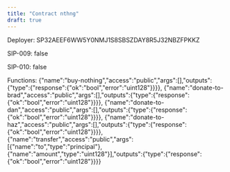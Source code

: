 ```yaml
---
title: "Contract nthng"
draft: true
---
```

Deployer: SP32AEEF6WW5Y0NMJ1S8SBSZDAY8R5J32NBZFPKKZ

SIP-009: false

SIP-010: false

Functions:
{"name":"buy-nothing","access":"public","args":[],"outputs":{"type":{"response":{"ok":"bool","error":"uint128"}}}}, {"name":"donate-to-brad","access":"public","args":[],"outputs":{"type":{"response":{"ok":"bool","error":"uint128"}}}}, {"name":"donate-to-dan","access":"public","args":[],"outputs":{"type":{"response":{"ok":"bool","error":"uint128"}}}}, {"name":"donate-to-haz","access":"public","args":[],"outputs":{"type":{"response":{"ok":"bool","error":"uint128"}}}}, {"name":"transfer","access":"public","args":[{"name":"to","type":"principal"},{"name":"amount","type":"uint128"}],"outputs":{"type":{"response":{"ok":"bool","error":"uint128"}}}}
